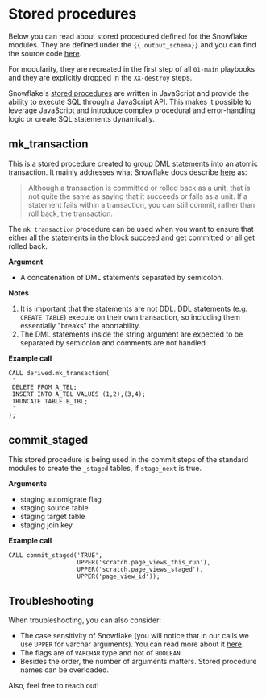 # Stored procedures

Below you can read about stored procedured defined for the Snowflake modules. They are defined under the `{{.output_schema}}` and you can find the source code [here](./01-main/01-stored-procedures.sql).

For modularity, they are recreated in the first step of all `01-main` playbooks and they are explicitly dropped in the `XX-destroy` steps.

Snowflake's [stored procedures](https://docs.snowflake.com/en/sql-reference/stored-procedures.html) are written in JavaScript and provide the ability to execute SQL through a JavaScript API. This makes it possible to leverage JavaScript and introduce complex procedural and error-handling logic or create SQL statements dynamically.


## mk\_transaction

This is a stored procedure created to group DML statements into an atomic transaction. It mainly addresses what Snowflake docs describe [here](https://docs.snowflake.com/en/sql-reference/transactions.html#failed-statements-within-a-transaction) as:

> Although a transaction is committed or rolled back as a unit, that is not quite the same as saying that it succeeds or fails as a unit. If a statement fails within a transaction, you can still commit, rather than roll back, the transaction.


The `mk_transaction` procedure can be used when you want to ensure that either all the statements in the block succeed and get committed or all get rolled back.

**Argument**

 - A concatenation of DML statements separated by semicolon.

**Notes**

1. It is important that the statements are not DDL. DDL statements (e.g. `CREATE TABLE`) execute on their own transaction, so including them essentially "breaks" the abortability.
2. The DML statements inside the string argument are expected to be separated by semicolon and comments are not handled.

**Example call**

```
CALL derived.mk_transaction(
 '
 DELETE FROM A_TBL;
 INSERT INTO A_TBL VALUES (1,2),(3,4);
 TRUNCATE TABLE B_TBL;
 '
);
```

## commit\_staged

This stored procedure is being used in the commit steps of the standard modules to create the `_staged` tables, if `stage_next` is true.


**Arguments**

 - staging automigrate flag
 - staging source table
 - staging target table
 - staging join key

**Example call**

```
CALL commit_staged('TRUE',
                   UPPER('scratch.page_views_this_run'),
                   UPPER('scratch.page_views_staged'),
                   UPPER('page_view_id'));
```

## Troubleshooting

When troubleshooting, you can also consider:
 - The case sensitivity of Snowflake (you will notice that in our calls we use `UPPER` for varchar arguments). You can read more about it [here](https://docs.snowflake.com/en/sql-reference/stored-procedures-usage.html#case-sensitivity-in-javascript-arguments).
 - The flags are of `VARCHAR` type and not of `BOOLEAN`.
 - Besides the order, the number of arguments matters. Stored procedure names can be overloaded.

Also, feel free to reach out!
